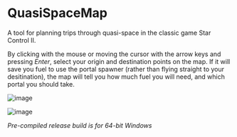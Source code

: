 # QuasiSpaceMap

A tool for planning trips through quasi-space in the classic game Star Control II.

By clicking with the mouse or moving the cursor with the arrow keys and pressing *Enter*, select your origin and destination points on the map. If it will save you fuel to use the portal spawner (rather than flying straight to your desitination), the map will tell you how much fuel you will need, and which portal you should take.

![image](https://github.com/user-attachments/assets/f16f116c-78a4-46d5-9473-0035a9d8fd86)

![image](https://github.com/user-attachments/assets/4c1b134a-069c-45b1-9b0b-b1f9a5e3a576)

*Pre-compiled release build is for 64-bit Windows*
